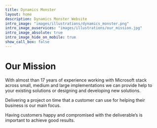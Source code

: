 ```yaml
---
title: Dynamics Monster
layout: home
description: Dynamics Monster Website
intro_image: "images/illustrations/dynamics_monster.png"
intro_image_ouservices: "images/illustrations/our_mission.jpg"
intro_image_absolute: true
intro_image_hide_on_mobile: true
show_call_box: false
---
```


# Our Mission

With almost than 17 years of experience working with Microsoft stack across small, medium and large implementations we can provide help to your existing solutions or designing and developing new solutions.

Delivering a project on time that a customer can use for helping their business is our main focus.

Having customers happy and compromised with the deliverable’s is important to achieve good results.
